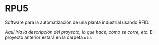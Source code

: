 # RPU5
Software para la automatización de una planta industrial usando RFID.

*Aquí iría la descripción del proyecto, lo que hace, cómo se corre, etc.*
El proyecto anterior estará en la carpeta <code>old</code>.
